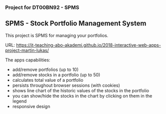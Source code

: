 ### Project for DT00BN92 - SPMS

## SPMS - Stock Portfolio Management System
This project is SPMS for managing your portfolios.

URL: https://it-teaching-abo-akademi.github.io/2018-interactive-web-apps-project-martin-lukas/

The apps capabilities:
- add/remove portfolios (up to 10)
- add/remove stocks in a portfolio (up to 50)
- calculates total value of a portfolio
- persists throughout browser sessions (with cookies)
- shows line chart of the historic values of the stocks in the portfolio
- you can show/hide the stocks in the chart by clicking on them in the legend
- responsive design